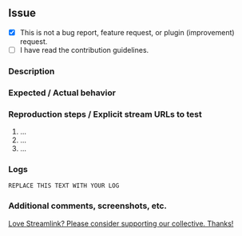 <!--
Thanks for reporting an issue!

This template should only be used if your issue does not fall into one of the existing templates.

Please read the contribution guidelines (https://github.com/streamlink/streamlink/blob/master/CONTRIBUTING.md#contributing-to-streamlink) first!

Also check the list of known issues before reporting an issue!

Please fill out the following template. Be as detailed as possible.

Please see the text preview to avoid unnecessary formatting errors.
-->

## Issue

- [x] This is not a bug report, feature request, or plugin (improvement) request.
- [ ] I have read the contribution guidelines. <!-- Replace the space with an x to check the box: [x] -->

### Description

<!-- Explain the issue as clearly as you can. How is functionality impacted? Which OS/Player/Streamlink version are you using? Etc. -->


### Expected / Actual behavior

<!-- What do you expect to happen, and what is actually happening? -->


### Reproduction steps / Explicit stream URLs to test

<!-- How can we reproduce this (if it can be)? Please note the exact steps below using the list format supplied, if you need more steps please add them. -->

1. ...
2. ...
3. ...

### Logs

<!--
While logs are not required for an issue they can be helpful. Use `-l debug` [(help)](https://streamlink.github.io/cli.html#cmdoption-l) and avoid using `--stream-url` as that will suppress log output.

Make sure to **remove username and password**

You can upload your logs to https://gist.github.com/ or place your logs below.
-->

```
REPLACE THIS TEXT WITH YOUR LOG
```

### Additional comments, screenshots, etc.



[Love Streamlink? Please consider supporting our collective. Thanks!](https://opencollective.com/streamlink/donate)
